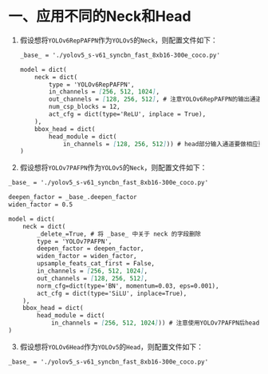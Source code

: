 # 一、应用不同的Neck和Head

1. 假设想将`YOLOv6RepPAFPN`作为`YOLOv5`的`Neck`，则配置文件如下：

   ```markdown
   _base_ = './yolov5_s-v61_syncbn_fast_8xb16-300e_coco.py'
   
   model = dict(
       neck = dict(
           type = 'YOLOv6RepPAFPN',
           in_channels = [256, 512, 1024], 
           out_channels = [128, 256, 512], # 注意YOLOv6RepPAFPN的输出通道是[128, 256, 512]
           num_csp_blocks = 12,
           act_cfg = dict(type='ReLU', inplace = True),
       ),
       bbox_head = dict(
           head_module = dict(
               in_channels = [128, 256, 512])) # head部分输入通道要做相应更改
   )
   ```

2.  假设想将`YOLOv7PAFPN`作为`YOLOv5`的`Neck`，则配置文件如下：

   ```markdown
   _base_ = './yolov5_s-v61_syncbn_fast_8xb16-300e_coco.py'
   
   deepen_factor = _base_.deepen_factor
   widen_factor = 0.5
   
   model = dict(
       neck = dict(
           _delete_=True, # 将 _base_ 中关于 neck 的字段删除
           type = 'YOLOv7PAFPN',
           deepen_factor = deepen_factor,
           widen_factor = widen_factor,
           upsample_feats_cat_first = False,
           in_channels = [256, 512, 1024],
           out_channels = [128, 256, 512],
           norm_cfg=dict(type='BN', momentum=0.03, eps=0.001),
           act_cfg = dict(type='SiLU', inplace=True),
       ),
       bbox_head = dict(
           head_module = dict(
               in_channels = [256, 512, 1024])) # 注意使用YOLOv7PAFPN后head部分输入通道数是neck输出通道数的两倍
   )
   ```

3.  假设想将`YOLOv6Head`作为`YOLOv5`的`Head`，则配置文件如下：

   ```markdown
   _base_ = './yolov5_s-v61_syncbn_fast_8xb16-300e_coco.py'
   
   
   ```

   